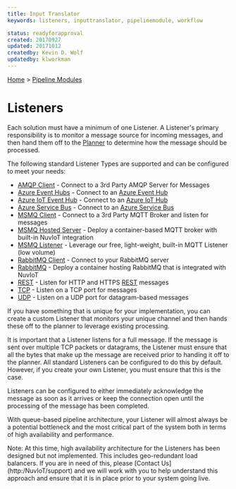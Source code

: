 ```yaml
---
title: Input Translator
keywords: listeners, inputtranslator, pipelinemodule, workflow

status: readyforapproval
created: 20170927
updated: 20171012
createdby: Kevin D. Wolf
updatedby: klworkman
---
```

[Home](../Index.md) > [Pipeline Modules](Index.md)

# Listeners

Each solution must have a minimum of one Listener.  A Listener's primary responsibility is to monitor a message source for incoming messages,
and then hand them off to the [Planner](Planner.md) to determine how the message should be processed.

The following standard Listener Types are supported and can be configured to meet your needs:
* [AMQP Client](./Listeners/AMQPClient.md) - Connect to a 3rd Party AMQP Server for Messages
* [Azure Event Hubs](./Listeners/AzureEventHubs.md) - Connect to an [Azure Event Hub](https://azure.microsoft.com/en-us/services/event-hubs/)
* [Azure IoT Event Hub](./Listeners/AzureIoTHub.md) - Connect to an [Azure IoT Hub](https://azure.microsoft.com/en-us/services/iot-hub/)
* [Azure Service Bus](./Listeners/AzureServiceBus.md) - Connect to an [Azure Service Bus](https://azure.microsoft.com/en-us/services/service-bus/) 
* [MSMQ Client](./Listeners/MSMQClient.md) - Connect to a 3rd Party MQTT Broker and listen for messages
* [MSMQ Hosted Server](./Listeners/MSMQHostedServer.md) - Deploy a container-based MQTT broker with built-in NuvIoT integration
* [MSMQ Listener](./Listeners/MSMQListener.md) - Leverage our free, light-weight, built-in MQTT Listener (low volume)
* [RabbitMQ Client](./Listeners/RabbitMQClient.md) - Connect to your RabbitMQ server
* [RabbitMQ](./Listeners/RabbitMQ.md) - Deploy a container hosting RabbitMQ that is integrated with NuvIoT
* [REST](./Listeners/Rest.md) - Listen for HTTP and HTTPS [REST](https://en.wikipedia.org/wiki/Representational_state_transfer) messages
* [TCP](./Listeners/TCP.md) - Listen on a TCP port for messages
* [UDP](./Listeners/UDP.md) - Listen on a UDP port for datagram-based messages

If you have something that is unique for your implementation, you can create a custom Listener that monitors your unique channel
and then hands these off to the planner to leverage existing processing.

It is important that a Listener listens for a full message.  If the message is sent over multiple TCP packets or datagrams,
the Listener must ensure that all the bytes that make up the message are received prior to handing it off to the planner.  All standard Listeners 
can be configured to do this by default.  However, if you create your own Listener, you must ensure that this is the case.

Listeners can be configured to either immediately acknowledge the message as soon as it arrives or keep the connection
open until the processing of the message has been completed.

With queue-based pipeline architecture, your Listener will almost always be a potential bottleneck and the most critical part of the system 
both in terms of high availability and performance.

Note:  At this time, high availability architecture for the Listeners has been designed but not implemented.  This includes
geo-redundant load balancers.  If you are in need of this, please [Contact Us] (http:/NuvIoT/support) and we will work with you to help understand this approach and ensure that it is in place prior to your system going live.
